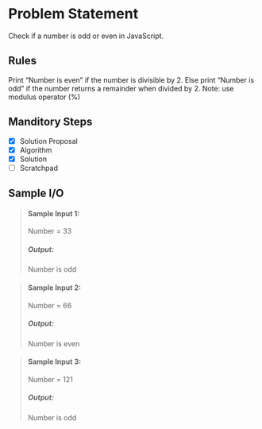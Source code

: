 # Problem Statement   

Check if a number is odd or even in JavaScript.


## Rules

Print “Number is even” if the number is divisible by 2.
Else print “Number is odd” if the number returns a remainder when divided by 2.
Note: use modulus operator (%)

## Manditory Steps

- [x] Solution Proposal
- [x] Algorithm
- [x] Solution
- [ ] Scratchpad

## Sample I/O

> #### Sample Input 1:
> Number = 33
>
> ##### Output:
> Number is odd

> #### Sample Input 2:
> Number = 66
>
> ##### Output:
> Number is even

> #### Sample Input 3:
> Number = 121
>
> ##### Output:
> Number is odd
